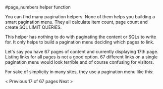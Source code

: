 #page_numbers helper function

You can find many pagination helpers. None of them helps you building a smart pagination menu.
They all calculate item count, page count and create SQL LIMIT QUERIES.

This helper has nothing to do with paginating the content or SQLs to write for.
It only helps to build a pagination menu deciding which pages to link.

Let's say you have 67 pages of content and currently displaying 17th page.
Listing links for all pages is not a good option.
67 different links on a single pagination menu would look terrible and of course confusing for visitors.

For sake of simplicity in many sites, they use a pagination menu like this:

< Previous  17 of 67 pages Next >
